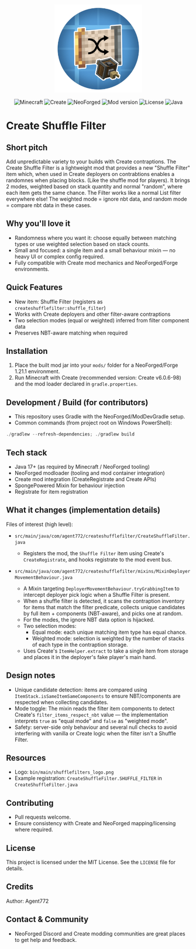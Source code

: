 
<p align="center">
	<img src="src/main/resources/shufflefilters_logo.png" alt="Shuffle Filter Logo" width="240" />
</p>

<!-- Version / platform badges -->

<p align="center">
	<img src="https://img.shields.io/badge/Minecraft-1.21.1-brightgreen?logo=minecraft" alt="Minecraft" />
	<img src="https://img.shields.io/badge/Create-6.0.6--98-blue" alt="Create" />
	<img src="https://img.shields.io/badge/NeoForged-21.1.209-663399" alt="NeoForged" />
	<img src="https://img.shields.io/badge/mod%20version-1.0.0-blue" alt="Mod version" />
	<img src="https://img.shields.io/badge/license-MIT-green" alt="License" />
	<img src="https://img.shields.io/badge/Java-17%2B-orange?logo=java" alt="Java" />
</p>

# Create Shuffle Filter


Short pitch
-----------

Add unpredictable variety to your builds with Create contraptions. The Create Shuffle Filter is a lightweight mod that provides a new "Shuffle Filter" item which, when used in Create deployers on contrabtions enables a randomnes when placing blocks. (Like the shuffle mod for players). It brings 2 modes, weighted based on stack quantity and normal "random", where each item gets the same chance.
The Filter works like a normal List filter everywhere else! The weighted mode = ignore nbt data, and random mode = compare nbt data in these cases.

Why you'll love it
-------------------
- Randomness where you want it: choose equally between matching types or use weighted selection based on stack counts.
- Small and focused: a single item and a small behaviour mixin — no heavy UI or complex config required.
- Fully compatible with Create mod mechanics and NeoForged/Forge environments.

Quick Features
--------------
- New item: Shuffle Filter (registers as `createshufflefilter:shuffle_filter`)
- Works with Create deployers and other filter-aware contraptions
- Two selection modes (equal or weighted) inferred from filter component data
- Preserves NBT-aware matching when required

Installation
------------
1. Place the built mod jar into your `mods/` folder for a NeoForged/Forge 1.21.1 environment.
2. Run Minecraft with Create (recommended version: Create v6.0.6-98) and the mod loader declared in `gradle.properties`.

Development / Build (for contributors)
-------------------------------------
- This repository uses Gradle with the NeoForged/ModDevGradle setup.
- Common commands (from project root on Windows PowerShell):

```powershell
./gradlew --refresh-dependencies; ./gradlew build
```

Tech stack
----------
- Java 17+ (as required by Minecraft / NeoForged tooling)
- NeoForged modloader (tooling and mod container integration)
- Create mod integration (CreateRegistrate and Create APIs)
- SpongePowered Mixin for behaviour injection
- Registrate for item registration

What it changes (implementation details)
---------------------------------------
Files of interest (high level):

- `src/main/java/com/agent772/createshufflefilter/CreateShuffleFilter.java`
	- Registers the mod, the `Shuffle Filter` item using Create's `CreateRegistrate`, and hooks registrate to the mod event bus.

- `src/main/java/com/agent772/createshufflefilter/mixins/MixinDeployerMovementBehaviour.java`
	- A Mixin targeting `DeployerMovementBehaviour.tryGrabbingItem` to intercept deployer pick logic when a Shuffle Filter is present.
	- When a shuffle filter is detected, it scans the contraption inventory for items that match the filter predicate, collects unique candidates by full item + components (NBT-aware), and picks one at random.
    - For the modes, the ignore NBT data option is hijacked.
	- Two selection modes:
		- Equal mode: each unique matching item type has equal chance.
		- Weighted mode: selection is weighted by the number of stacks of each type in the contraption storage.
	- Uses Create's `ItemHelper.extract` to take a single item from storage and places it in the deployer's fake player's main hand.

Design notes
------------
- Unique candidate detection: items are compared using `ItemStack.isSameItemSameComponents` to ensure NBT/components are respected when collecting candidates.
- Mode toggle: The mixin reads the filter item components to detect Create's `filter_items_respect_nbt` value — the implementation interprets `true` as "equal mode" and `false` as "weighted mode".
- Safety: server-side only behaviour and several null checks to avoid interfering with vanilla or Create logic when the filter isn't a Shuffle Filter.

Resources
---------
- Logo: `bin/main/shufflefilters_logo.png`
- Example registration: `CreateShuffleFilter.SHUFFLE_FILTER` in `CreateShuffleFilter.java`

Contributing
------------
- Pull requests welcome.
- Ensure consistency with Create and NeoForged mapping/licensing where required.

License
-------
This project is licensed under the MIT License. See the `LICENSE` file for details.

Credits
-------
Author: Agent772

Contact & Community
-------------------
- NeoForged Discord and Create modding communities are great places to get help and feedback.

